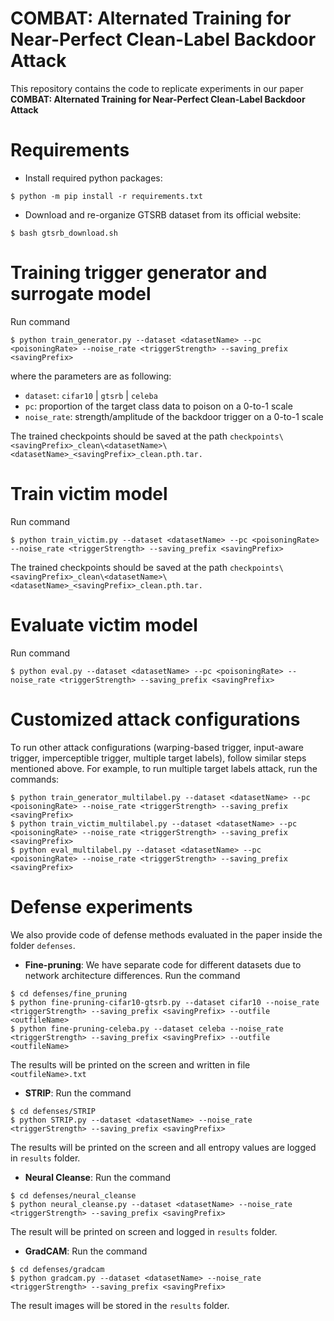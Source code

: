 # COMBAT: Alternated Training for Near-Perfect Clean-Label Backdoor Attack

This repository contains the code to replicate experiments in our paper **COMBAT: Alternated Training for Near-Perfect Clean-Label Backdoor Attack**

# Requirements
- Install required python packages:
```
$ python -m pip install -r requirements.txt
```
- Download and re-organize GTSRB dataset from its official website:
```
$ bash gtsrb_download.sh
```
# Training trigger generator and surrogate model 
Run command
```
$ python train_generator.py --dataset <datasetName> --pc <poisoningRate> --noise_rate <triggerStrength> --saving_prefix <savingPrefix>
``` 

where the parameters are as following:
- `dataset`: `cifar10` | `gtsrb` | `celeba`
- `pc`: proportion of the target class data to poison on a 0-to-1 scale
- `noise_rate`: strength/amplitude of the backdoor trigger on a 0-to-1 scale

The trained checkpoints should be saved at the path `checkpoints\<savingPrefix>_clean\<datasetName>\<datasetName>_<savingPrefix>_clean.pth.tar.`

# Train victim model
Run command
```
$ python train_victim.py --dataset <datasetName> --pc <poisoningRate> --noise_rate <triggerStrength> --saving_prefix <savingPrefix>
```
The trained checkpoints should be saved at the path `checkpoints\<savingPrefix>_clean\<datasetName>\<datasetName>_<savingPrefix>_clean.pth.tar.`
# Evaluate victim model
Run command
```
$ python eval.py --dataset <datasetName> --pc <poisoningRate> --noise_rate <triggerStrength> --saving_prefix <savingPrefix>
```
# Customized attack configurations
To run other attack configurations (warping-based trigger, input-aware trigger, imperceptible trigger, multiple target labels), follow similar steps mentioned above. For example, to run multiple target labels attack, run the commands:
```
$ python train_generator_multilabel.py --dataset <datasetName> --pc <poisoningRate> --noise_rate <triggerStrength> --saving_prefix <savingPrefix>
$ python train_victim_multilabel.py --dataset <datasetName> --pc <poisoningRate> --noise_rate <triggerStrength> --saving_prefix <savingPrefix>
$ python eval_multilabel.py --dataset <datasetName> --pc <poisoningRate> --noise_rate <triggerStrength> --saving_prefix <savingPrefix>
```
# Defense experiments
We also provide code of defense methods evaluated in the paper inside the folder `defenses`.
- **Fine-pruning**: We have separate code for different datasets due to network architecture differences. Run the command
```
$ cd defenses/fine_pruning
$ python fine-pruning-cifar10-gtsrb.py --dataset cifar10 --noise_rate <triggerStrength> --saving_prefix <savingPrefix> --outfile <outfileName>
$ python fine-pruning-celeba.py --dataset celeba --noise_rate <triggerStrength> --saving_prefix <savingPrefix> --outfile <outfileName>
```
The results will be printed on the screen and written in file `<outfileName>.txt`
- **STRIP**: Run the command
```
$ cd defenses/STRIP
$ python STRIP.py --dataset <datasetName> --noise_rate <triggerStrength> --saving_prefix <savingPrefix>
```
The results will be printed on the screen and all entropy values are logged in `results` folder.
- **Neural Cleanse**: Run the command
```
$ cd defenses/neural_cleanse
$ python neural_cleanse.py --dataset <datasetName> --noise_rate <triggerStrength> --saving_prefix <savingPrefix>
```
The result will be printed on screen and logged in `results` folder.
- **GradCAM**: Run the command
```
$ cd defenses/gradcam
$ python gradcam.py --dataset <datasetName> --noise_rate <triggerStrength> --saving_prefix <savingPrefix>
```
The result images will be stored in the `results` folder.
